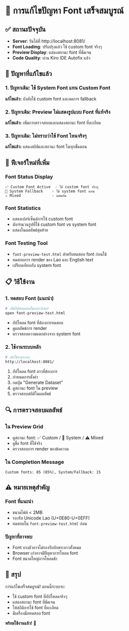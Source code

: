 # 🎉 การแก้ไขปัญหา Font เสร็จสมบูรณ์

## ✅ สถานะปัจจุบัน
- **Server**: รันได้ที่ http://localhost:8081/
- **Font Loading**: ปรับปรุงแล้ว ใช้ custom font จริงๆ
- **Preview Display**: แสดงสถานะ font ที่ชัดเจน
- **Code Quality**: ผ่าน Kiro IDE Autofix แล้ว

## 🔧 ปัญหาที่แก้ไขแล้ว

### 1. ปัญหาเดิม: ใช้ System Font แทน Custom Font
**แก้ไขแล้ว:** บังคับใช้ custom font และลดการ fallback

### 2. ปัญหาเดิม: Preview ไม่แสดงรูปแบบ Font ที่แท้จริง  
**แก้ไขแล้ว:** เพิ่มการตรวจสอบและแสดงสถานะ font ที่ละเอียด

### 3. ปัญหาเดิม: ไม่ทราบว่าใช้ Font ไหนจริงๆ
**แก้ไขแล้ว:** แสดงสถิติและสถานะ font ในทุกขั้นตอน

## 🎯 ฟีเจอร์ใหม่ที่เพิ่ม

### Font Status Display
```
✅ Custom Font Active  - ใช้ custom font จริงๆ
🔧 System Fallback    - ใช้ system font แทน
⚠️ Mixed              - ผสมกัน
```

### Font Statistics
- แสดงเปอร์เซ็นต์การใช้ custom font
- นับจำนวนรูปที่ใช้ custom font vs system font
- แสดงในผลลัพธ์สุดท้าย

### Font Testing Tool
- `font-preview-test.html` สำหรับทดสอบ font ก่อนใช้
- ทดสอบการ render ของ Lao และ English text
- เปรียบเทียบกับ system font

## 📋 วิธีใช้งาน

### 1. ทดสอบ Font (แนะนำ)
```bash
# เปิดไฟล์ทดสอบในเบราว์เซอร์
open font-preview-test.html
```
- อัปโหลด font ที่ต้องการทดสอบ
- ดูผลลัพธ์การ render
- ตรวจสอบความแตกต่างจาก system font

### 2. ใช้งานระบบหลัก
```bash
# เข้าใช้งานระบบ
http://localhost:8081/
```
1. อัปโหลด font ลาวที่ต้องการ
2. กำหนดการตั้งค่า
3. กดปุ่ม "Generate Dataset"
4. ดูสถานะ font ใน preview
5. ตรวจสอบสถิติในผลลัพธ์

## 🔍 การตรวจสอบผลลัพธ์

### ใน Preview Grid
- ดูสถานะ font: ✅ Custom / 🔧 System / ⚠️ Mixed
- ดูชื่อ font ที่ใช้จริง
- ตรวจสอบการ render ของข้อความ

### ใน Completion Message
```
Custom fonts: 85 (85%), System/Fallback: 15
```

## ⚠️ หมายเหตุสำคัญ

### Font ที่แนะนำ
- ขนาดไฟล์ < 2MB
- รองรับ Unicode Lao (U+0E80-U+0EFF)
- ทดสอบใน `font-preview-test.html` ก่อน

### ปัญหาที่อาจพบ
- Font บางตัวอาจไม่รองรับอักขระลาวทั้งหมด
- Browser เก่าอาจมีปัญหาการโหลด font
- Font ขนาดใหญ่อาจโหลดช้า

## 🎊 สรุป
การแก้ไขเสร็จสมบูรณ์! ตอนนี้ระบบจะ:
- ใช้ custom font ที่อัปโหลดจริงๆ
- แสดงสถานะ font ที่ชัดเจน
- ให้สถิติการใช้ font ที่ละเอียด
- มีเครื่องมือทดสอบ font

**พร้อมใช้งานแล้ว!** 🚀